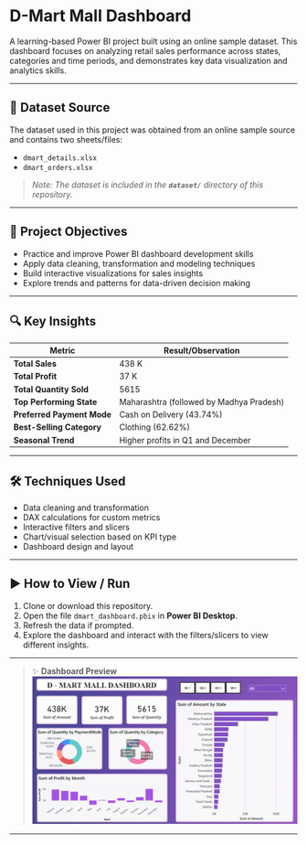 # D-Mart Mall Dashboard

A learning-based Power BI project built using an online sample dataset.
This dashboard focuses on analyzing retail sales performance across states, categories and time periods, and demonstrates key data visualization and analytics skills.

---

## 📂 Dataset Source

The dataset used in this project was obtained from an online sample source and contains two sheets/files:

* `dmart_details.xlsx`
* `dmart_orders.xlsx`

> *Note: The dataset is included in the **`dataset/`** directory of this repository.*

---

## 🎯 Project Objectives

* Practice and improve Power BI dashboard development skills
* Apply data cleaning, transformation and modeling techniques
* Build interactive visualizations for sales insights
* Explore trends and patterns for data-driven decision making

---

## 🔍 Key Insights

| Metric                     | Result/Observation                       |
| -------------------------- | ---------------------------------------- |
| **Total Sales**            | 438 K                                    |
| **Total Profit**           | 37 K                                     |
| **Total Quantity Sold**    | 5615                                     |
| **Top Performing State**   | Maharashtra (followed by Madhya Pradesh) |
| **Preferred Payment Mode** | Cash on Delivery (43.74%)                |
| **Best-Selling Category**  | Clothing (62.62%)                        |
| **Seasonal Trend**         | Higher profits in Q1 and December        |

---

## 🛠️ Techniques Used

* Data cleaning and transformation
* DAX calculations for custom metrics
* Interactive filters and slicers
* Chart/visual selection based on KPI type
* Dashboard design and layout

---

## ▶️ How to View / Run

1. Clone or download this repository.
2. Open the file `dmart_dashboard.pbix` in **Power BI Desktop**.
3. Refresh the data if prompted.
4. Explore the dashboard and interact with the filters/slicers to view different insights.

---

> ✨ **Dashboard Preview**  
> ![Dashboard Screenshot](dashboard.png)

---
